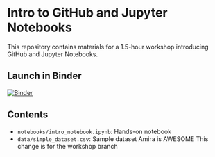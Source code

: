 # Intro to GitHub and Jupyter Notebooks

This repository contains materials for a 1.5-hour workshop introducing GitHub and Jupyter Notebooks.

## Launch in Binder

[![Binder](https://mybinder.org/badge_logo.svg)](https://mybinder.org/v2/gh/ms-cc-org/github-jupyter-intro/HEAD)

## Contents

- `notebooks/intro_notebook.ipynb`: Hands-on notebook
- `data/simple_dataset.csv`: Sample dataset
Amira is AWESOME
This change is for the workshop branch
